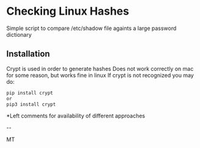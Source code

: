 # Checking Linux Hashes

Simple script to compare /etc/shadow file againts a large password dictionary

## Installation

Crypt is used in order to generate hashes
Does not work correctly on mac for some reason, but works fine in linux
If crypt is not recognized you may do:

```bash
pip install crypt
or
pip3 install crypt
```

*Left comments for availability of different approaches

-- 

MT
